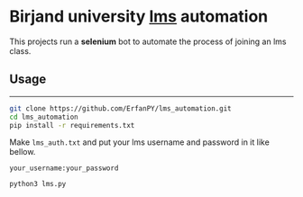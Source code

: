 # Birjand university [lms](https://lms.birjand.ac.ir/) automation
This projects run a __selenium__ bot to automate the process of joining an lms class.

## Usage
---
   ```sh
   git clone https://github.com/ErfanPY/lms_automation.git
   cd lms_automation
   pip install -r requirements.txt
   ```

   Make ```lms_auth.txt``` and put your lms username and password in it like bellow.
   ```
   your_username:your_password
   ```

   ```sh
   python3 lms.py
   ```
